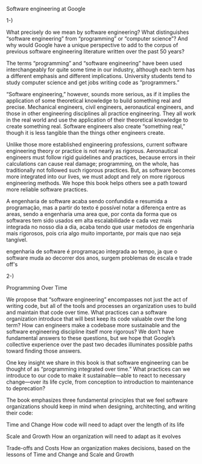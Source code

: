 Software engineering at Google

1-)

What precisely do we mean by software engineering?
What distinguishes “software engineering” from “programming” or “computer science”?
And why would Google have a unique perspective to add to the corpus of previous software engineering literature written over the past 50 years?
 
The terms “programming” and “software engineering” have been used interchangeably for quite some time in our industry, although each term has a different emphasis and different implications.
University students tend to study computer science and get jobs writing code as “programmers.”
 
“Software engineering,” however, sounds more serious, as if it implies the application of some theoretical knowledge to build something real and precise. 
Mechanical engineers, civil engineers, aeronautical engineers, and those in other engineering disciplines all practice engineering.
They all work in the real world and use the application of their theoretical knowledge to create something real. Software engineers also create “something real,” though it is less tangible than the things other engineers create.
 
Unlike those more established engineering professions, current software engineering theory or practice is not nearly as rigorous. 
Aeronautical engineers must follow rigid guidelines and practices, because errors in their calculations can cause real damage; programming, on the whole, has traditionally not followed such rigorous practices.
But, as software becomes more integrated into our lives, we must adopt and rely on more rigorous engineering methods. We hope this book helps others see a path toward more reliable software practices.

A engenharia de software acaba sendo confundida e resumida a programação, mas a partir do texto é possível notar a diferença entre as areas, sendo a engenharia uma area que, por conta da forma que os softwares 
tem sido usados em alta escalabilidade e cada vez mais integrada no nosso dia a dia, acaba tendo que usar metodos de engenharia mais rigorosos, pois cria algo muito importante, por mais que nao seja tangível.

engenharia de software é programaçao integrada ao tempo, ja que o software muda ao decorrer dos anos, surgem problemas de escala e trade off's



2-)

Programming Over Time

We propose that “software engineering” encompasses not just the act of writing code, but all of the tools and processes an organization uses to build and maintain that code over time.
What practices can a software organization introduce that will best keep its code valuable over the long term?
How can engineers make a codebase more sustainable and the software engineering discipline itself more rigorous?
We don’t have fundamental answers to these questions, but we hope that Google’s collective experience over the past two decades illuminates possible paths toward finding those answers.
 
One key insight we share in this book is that software engineering can be thought of as “programming integrated over time.”
What practices can we introduce to our code to make it sustainable—able to react to necessary change—over its life cycle, from conception to introduction to maintenance to deprecation?
 
The book emphasizes three fundamental principles that we feel software organizations should keep in mind when designing, architecting, and writing their code:
 
Time and Change
How code will need to adapt over the length of its life
 
Scale and Growth
How an organization will need to adapt as it evolves
 
Trade-offs and Costs
How an organization makes decisions, based on the lessons of Time and Change and Scale and Growth


